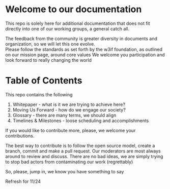 # Welcome to our documentation
This repo is solely here for additional documentation that does not fit directly into one of our working groups, a general catch all.

The feedback from the community is greater diversity in documents and organization, so we will let this one evolve.  
Please follow the standards as set forth by the w3if foundation, as outlined on our mission page, around core values
We welcome you participation and look forward to really changing the world

# Table of Contents
This repo contains the following
1. Whitepaper - what is it we are trying to achieve here?
2. Moving Us Forward - how do we engage our society?
3. Glossary - there are many terms, we should align
4. Timelines & Milestones - loose scheduling and accomplishments

If you would like to contribute more, please, we welcome your contributions.

The best way to contribute is to follow the open source model, create a branch, commit and make a pull request.  Our moderators are most always around to review and discuss. There are no bad ideas, we are simply trying to stop bad actors from contaminating our work (regrettably)

So, please, jump in, we know you have something to say

Refresh for 11/24
